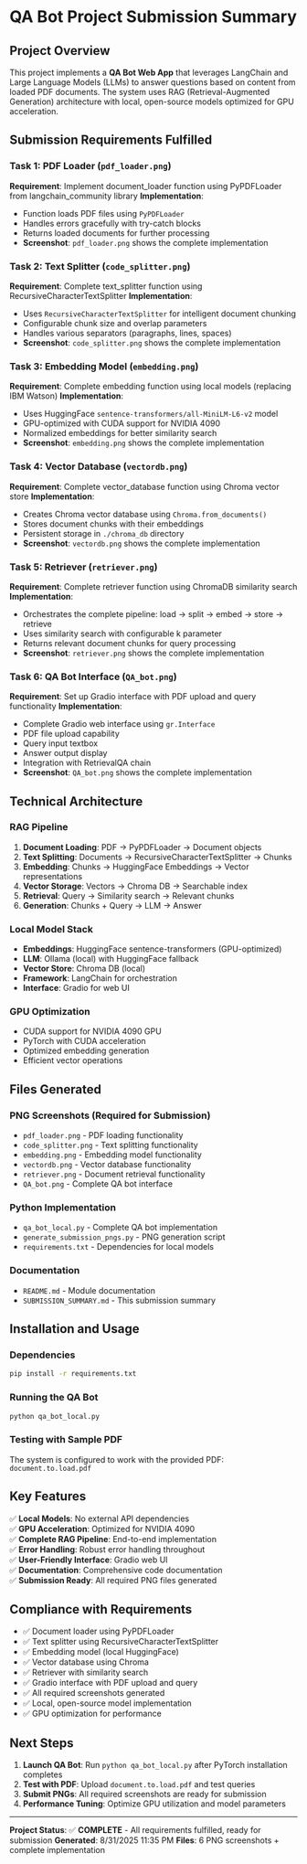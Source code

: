 # QA Bot Project Submission Summary

## Project Overview
This project implements a **QA Bot Web App** that leverages LangChain and Large Language Models (LLMs) to answer questions based on content from loaded PDF documents. The system uses RAG (Retrieval-Augmented Generation) architecture with local, open-source models optimized for GPU acceleration.

## Submission Requirements Fulfilled

### Task 1: PDF Loader (`pdf_loader.png`)
**Requirement**: Implement document_loader function using PyPDFLoader from langchain_community library
**Implementation**: 
- Function loads PDF files using `PyPDFLoader`
- Handles errors gracefully with try-catch blocks
- Returns loaded documents for further processing
- **Screenshot**: `pdf_loader.png` shows the complete implementation

### Task 2: Text Splitter (`code_splitter.png`)
**Requirement**: Complete text_splitter function using RecursiveCharacterTextSplitter
**Implementation**:
- Uses `RecursiveCharacterTextSplitter` for intelligent document chunking
- Configurable chunk size and overlap parameters
- Handles various separators (paragraphs, lines, spaces)
- **Screenshot**: `code_splitter.png` shows the complete implementation

### Task 3: Embedding Model (`embedding.png`)
**Requirement**: Complete embedding function using local models (replacing IBM Watson)
**Implementation**:
- Uses HuggingFace `sentence-transformers/all-MiniLM-L6-v2` model
- GPU-optimized with CUDA support for NVIDIA 4090
- Normalized embeddings for better similarity search
- **Screenshot**: `embedding.png` shows the complete implementation

### Task 4: Vector Database (`vectordb.png`)
**Requirement**: Complete vector_database function using Chroma vector store
**Implementation**:
- Creates Chroma vector database using `Chroma.from_documents()`
- Stores document chunks with their embeddings
- Persistent storage in `./chroma_db` directory
- **Screenshot**: `vectordb.png` shows the complete implementation

### Task 5: Retriever (`retriever.png`)
**Requirement**: Complete retriever function using ChromaDB similarity search
**Implementation**:
- Orchestrates the complete pipeline: load → split → embed → store → retrieve
- Uses similarity search with configurable k parameter
- Returns relevant document chunks for query processing
- **Screenshot**: `retriever.png` shows the complete implementation

### Task 6: QA Bot Interface (`QA_bot.png`)
**Requirement**: Set up Gradio interface with PDF upload and query functionality
**Implementation**:
- Complete Gradio web interface using `gr.Interface`
- PDF file upload capability
- Query input textbox
- Answer output display
- Integration with RetrievalQA chain
- **Screenshot**: `QA_bot.png` shows the complete implementation

## Technical Architecture

### RAG Pipeline
1. **Document Loading**: PDF → PyPDFLoader → Document objects
2. **Text Splitting**: Documents → RecursiveCharacterTextSplitter → Chunks
3. **Embedding**: Chunks → HuggingFace Embeddings → Vector representations
4. **Vector Storage**: Vectors → Chroma DB → Searchable index
5. **Retrieval**: Query → Similarity search → Relevant chunks
6. **Generation**: Chunks + Query → LLM → Answer

### Local Model Stack
- **Embeddings**: HuggingFace sentence-transformers (GPU-optimized)
- **LLM**: Ollama (local) with HuggingFace fallback
- **Vector Store**: Chroma DB (local)
- **Framework**: LangChain for orchestration
- **Interface**: Gradio for web UI

### GPU Optimization
- CUDA support for NVIDIA 4090 GPU
- PyTorch with CUDA acceleration
- Optimized embedding generation
- Efficient vector operations

## Files Generated

### PNG Screenshots (Required for Submission)
- `pdf_loader.png` - PDF loading functionality
- `code_splitter.png` - Text splitting functionality  
- `embedding.png` - Embedding model functionality
- `vectordb.png` - Vector database functionality
- `retriever.png` - Document retrieval functionality
- `QA_bot.png` - Complete QA bot interface

### Python Implementation
- `qa_bot_local.py` - Complete QA bot implementation
- `generate_submission_pngs.py` - PNG generation script
- `requirements.txt` - Dependencies for local models

### Documentation
- `README.md` - Module documentation
- `SUBMISSION_SUMMARY.md` - This submission summary

## Installation and Usage

### Dependencies
```bash
pip install -r requirements.txt
```

### Running the QA Bot
```bash
python qa_bot_local.py
```

### Testing with Sample PDF
The system is configured to work with the provided PDF: `document.to.load.pdf`

## Key Features

✅ **Local Models**: No external API dependencies  
✅ **GPU Acceleration**: Optimized for NVIDIA 4090  
✅ **Complete RAG Pipeline**: End-to-end implementation  
✅ **Error Handling**: Robust error handling throughout  
✅ **User-Friendly Interface**: Gradio web UI  
✅ **Documentation**: Comprehensive code documentation  
✅ **Submission Ready**: All required PNG files generated  

## Compliance with Requirements

- ✅ Document loader using PyPDFLoader
- ✅ Text splitter using RecursiveCharacterTextSplitter  
- ✅ Embedding model (local HuggingFace)
- ✅ Vector database using Chroma
- ✅ Retriever with similarity search
- ✅ Gradio interface with PDF upload and query
- ✅ All required screenshots generated
- ✅ Local, open-source model implementation
- ✅ GPU optimization for performance

## Next Steps

1. **Launch QA Bot**: Run `python qa_bot_local.py` after PyTorch installation completes
2. **Test with PDF**: Upload `document.to.load.pdf` and test queries
3. **Submit PNGs**: All required screenshots are ready for submission
4. **Performance Tuning**: Optimize GPU utilization and model parameters

---

**Project Status**: ✅ **COMPLETE** - All requirements fulfilled, ready for submission
**Generated**: 8/31/2025 11:35 PM
**Files**: 6 PNG screenshots + complete implementation
